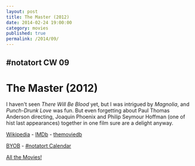 ```yaml
---
layout: post
title: The Master (2012)
date: 2014-02-24 19:00:00
category: movies
published: true
permalink: /2014/09/
---
```


## \#notatort CW 09

# The Master \(2012\)

I haven't seen *There Will Be Blood* yet, but I was intrigued by *Magnolia*, and *Punch-Drunk Love* was fun. But even forgetting about Paul Thomas Anderson directing, Joaquin Phoenix and Philip Seymour Hoffman (one of hist last appearances) together in one film sure are a delight anyway.


<a href="http://en.wikipedia.org/wiki/The_Master_(2012_film)">Wikipedia</a> - [IMDb](http://www.imdb.com/title/tt1560747/) - [themoviedb](https://www.themoviedb.org/movie/68722-the-master)

<a href="http://en.wikipedia.org/wiki/BYOB_(beverage)">BYOB</a> - <a href="webcal://p09-calendarws.icloud.com/ca/subscribe/1/njhFKcFiNF5cQxQ-plsJccGfbuvf1pXvgKeMqimgE4ZFRgZps-DrReteg83YbLJaRhjuvwVD1DJ3eqmzmueLudNx8k_GF1p4khyUtrXpRxo">#notatort Calendar</a>

[All the Movies!](http://notatort.com/allthemovies/)

<!--include jquery & backstretch-->

<script type="text/javascript" src="https://ajax.googleapis.com/ajax/libs/jquery/1.7.2/jquery.min.js"></script>

<script type="text/javascript" src="http://notatort.com/jquery.backstretch.min.js"></script>

<script type="text/javascript">

$(function(){

     $(window).resize(function(){
     
         if($(this).width() >= 767){
         
             $.backstretch("http://notatort.com/bg1409.jpg", {speed: 150});
             
         }
         
      })
      
      .resize();//trigger resize on page load
      
});

</script>